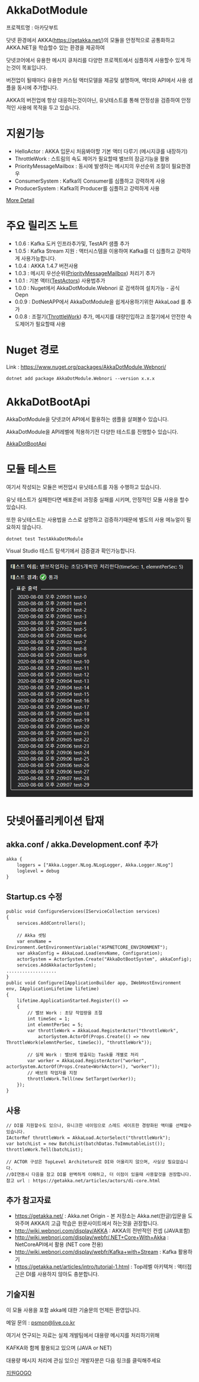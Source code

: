 # AkkaDotModule

프로젝트명 : 아카닷부트

닷넷 환경에서 AKKA(https://getakka.net/)의 모듈을 안정적으로 공통화하고 AKKA.NET을 학습할수 있는 환경을 제공하여

닷넷코어에서 유용한 메시지 큐처리를 다양한 프로젝트에서 심플하게 사용할수 있게 하는것이 목표입니다.

버전업이 될때마다 유용한 커스텀 액터모델을 제공및 설명하며, 액터와 API에서 사용 샘플을 동시에 추가합니다.

AKKA의 버전업에 항상 대응하는것이아닌, 유닛테스트를 통해 안정성을 검증하여 안정적인 사용에 목적을 두고 있습니다.


# 지원기능

- HelloActor : AKKA 입문시 처음봐야할 기본 액터 다루기 (메시지큐를 내장하기)
- ThrottleWork : 스트림의 속도 제어가 필요할때 밸브의 잠금기능을 활용
- PriorityMessageMailbox : 동시에 발생하는 메시지의 우선순위 조절이 필요한경우
- ConsumerSystem : Kafka의 Consumer를 심플하고 강력하게 사용
- ProducerSystem : Kafka의 Producer를 심플하고 강력하게 사용

[More Detail](AKKAUSING.md)

# 주요 릴리즈 노트

- 1.0.6 : Kafka 도커 인프라추가및, TestAPI 샘플 추가
- 1.0.5 : Kafka Stream 지원 : 액터시스템을 이용하여 Kafka를 더 심플하고 강력하게 사용가능합니다.
- 1.0.4 : AKKA 1.4.7 버전사용
- 1.0.3 : 메시지 우선순위([PriorityMessageMailbox](TestAkkaDotModule/TestActors/PriorityMessageMailboxTest.cs)) 처리기 추가
- 1.0.1 : 기본 액터([TestActors](TestAkkaDotModule/TestActors/HelloActorTest.cs)) 사용법추가
- 1.0.0 : Nuget에서 AkkaDotModule.Webnori 로 검색하여 설치가능 - 공식 Oepn
- 0.0.9 : DotNetAPP에서 AkkaDotModule을 쉽게사용하기위한 AkkaLoad 를 추가
- 0.0.8 : 조절기([ThrottleWork](TestAkkaDotModule/TestActors/ThrottleWorkTest.cs)) 추가, 메시지를 대량인입하고 조절기에서 안전한 속도제어가 필요할때 사용

# Nuget 경로

Link : https://www.nuget.org/packages/AkkaDotModule.Webnori/

    dotnet add package AkkaDotModule.Webnori --version x.x.x


# AkkaDotBootApi

AkkaDotModule을 닷넷코어 API에서 활용하는 샘플을 살펴볼수 있습니다.

AkkaDotModule을 API레벨에 적용하기전 다양한 테스트를 진행할수 있습니다.

[AkkaDotBootApi](https://github.com/psmon/AkkaDotModule/tree/master/AkkaDotBootApi)


# 모듈 테스트

여기서 작성되는 모듈은 버전업시 유닛테스트를 자동 수행하고 있습니다.

유닛 테스트가 실패한다면 배포준비 과정중 실패를 시키며, 안정적인 모듈 사용을 할수 있습니다.

또한 유닛테스트는 사용법을 스스로 설명하고 검증하기때문에 별도의 사용 메뉴얼이 필요하지 않습니다.

    dotnet test TestAkkaDotModule

Visual Studio 테스트 탐색기에서 검증결과 확인가능합니다.

![](Doc/ThrottleWork01.png)


# 닷넷어플리케이션 탑재

##  akka.conf / akka.Development.conf 추가

    akka {
        loggers = ["Akka.Logger.NLog.NLogLogger, Akka.Logger.NLog"]
        loglevel = debug
    }

## Startup.cs 수정

    public void ConfigureServices(IServiceCollection services)
    {
        services.AddControllers();

        // Akka 셋팅
        var envName = Environment.GetEnvironmentVariable("ASPNETCORE_ENVIRONMENT");
        var akkaConfig = AkkaLoad.Load(envName, Configuration);
        actorSystem = ActorSystem.Create("AkkaDotBootSystem", akkaConfig);            
        services.AddAkka(actorSystem);
    ...................
    }    
    public void Configure(IApplicationBuilder app, IWebHostEnvironment env, IApplicationLifetime lifetime)
    {
        lifetime.ApplicationStarted.Register(() =>
        {
            // 밸브 Work : 초당 작업량을 조절                
            int timeSec = 1;
            int elemntPerSec = 5;
            var throttleWork = AkkaLoad.RegisterActor("throttleWork", 
                actorSystem.ActorOf(Props.Create(() => new ThrottleWork(elemntPerSec, timeSec)), "throttleWork"));

            // 실제 Work : 밸브에 방출되는 Task를 개별로 처리
            var worker = AkkaLoad.RegisterActor("worker", actorSystem.ActorOf(Props.Create<WorkActor>(), "worker"));
            // 배브의 작업자를 지정
            throttleWork.Tell(new SetTarget(worker));
        });
    }

## 사용
    
    // DI를 지원할수도 있으나, 유니크한 네이밍으로 스레드 세이프한 경량화된 액터를 선택할수 있습니다.
    IActorRef throttleWork = AkkaLoad.ActorSelect("throttleWork");
    var batchList = new BatchList(batchDatas.ToImmutableList());
    throttleWork.Tell(batchList);
    
    // ACTOR 구성은 TopLevel Architeture로 DI와 어울리지 않으며, 사실상 필요없습니다.
    //DI연동시 다음을 참고 DI를 완벽하게 이해하고, 더 이점이 있을때 사용할것을 권장합니다.     
    참고 url : https://getakka.net/articles/actors/di-core.html
            

## 추가 참고자료
 - https://getakka.net/ : Akka.net Origin - 본 저장소는 Akka.net(한글)입문을 도와주며 AKKA의 고급 학습은 원문사이트에서 하는것을 권장합니다. 
 - http://wiki.webnori.com/display/AKKA : AKKA의 전반적인 컨셉 (JAVA포함)
 - http://wiki.webnori.com/display/webfr/.NET+Core+With+Akka : NetCoreAPI에서 활용 (NET core 전용)
 - http://wiki.webnori.com/display/webfr/Kafka+with+Stream : Kafka 활용하기
 - https://getakka.net/articles/intro/tutorial-1.html : Top레벨 아키텍쳐 : 액터접근은 DI를 사용하지 않아도 충분합니다.

## 기술지원

이 모듈 사용을 포함 akka에 대한 기술문의 언제든 환영입니다.

메일 문의 : psmon@live.co.kr


여기서 연구되는 자료는 실제 개발팀에서 대용량 메시지를 처리하기위해

KAFKA와 함께 활용되고 있으며 (JAVA or NET)

대용량 메시지 처리에 관심 있으신 개발자분은 다음 링크를 클릭해주세요

[지원GOGO](https://lunasoft.co.kr/home/main/page/company/recruit)



  
